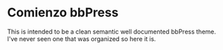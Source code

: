 # Comienzo bbPress #

This is intended to be a clean semantic well documented bbPress theme. I've never seen one that was organized so here it is.